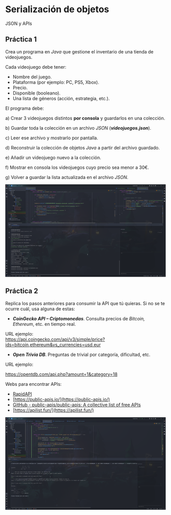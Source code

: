 # Serialización de objetos

 JSON y APIs

## Práctica 1

Crea un programa en *Java* que gestione el inventario de una tienda de videojuegos.

Cada videojuego debe tener:

- Nombre del juego.
- Plataforma (por ejemplo: PC, PS5, Xbox).
- Precio.
- Disponible (booleano).
- Una lista de géneros (acción, estrategia, etc.).

El programa debe:

a) Crear 3 videojuegos distintos **por consola** y guardarlos en una colección.

b) Guardar toda la colección en un archivo *JSON* (***videojuegos.json***).

c) Leer ese archivo y mostrarlo por pantalla.

d) Reconstruir la colección de objetos *Java* a partir del archivo guardado.

e) Añadir un videojuego nuevo a la colección.

f) Mostrar en consola los videojuegos cuyo precio sea menor a 30€.

g) Volver a guardar la lista actualizada en el archivo *JSON*.

![](img/1.png)



## Práctica 2

Replica los pasos anteriores para consumir la API que tú quieras. Si no se te ocurre cuál, usa alguna de estas:

- ***CoinGecko API – Criptomonedas***. Consulta precios de *Bitcoin, Ethereum*, etc. en tiempo real.

URL ejemplo:  
https://api.coingecko.com/api/v3/simple/price?ids=bitcoin,ethereum&vs_currencies=usd,eur  

- ***Open Trivia DB***. Preguntas de trivial por categoría, dificultad, etc.

URL ejemplo:

https://opentdb.com/api.php?amount=1&category=18  

Webs para encontrar APIs:

- [RapidAPI](https://rapidapi.com/hub)
- [https://public-apis.io/](https://public-apis.io/)
- [GitHub - public-apis/public-apis: A collective list of free APIs](https://github.com/public-apis/public-apis)
- [https://apilist.fun/](https://apilist.fun/)

![](img/2.png)
